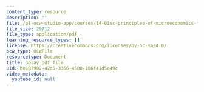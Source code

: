 ```yaml
---
content_type: resource
description: ''
file: /ol-ocw-studio-app/courses/14-01sc-principles-of-microeconomics-fall-2011/be18790242d533664580186f41d5e49c_DZHguXpwuXU.pdf
file_size: 29712
file_type: application/pdf
learning_resource_types: []
license: https://creativecommons.org/licenses/by-nc-sa/4.0/
ocw_type: OCWFile
resourcetype: Document
title: 3play pdf file
uid: be187902-42d5-3366-4580-186f41d5e49c
video_metadata:
  youtube_id: null
---
```

